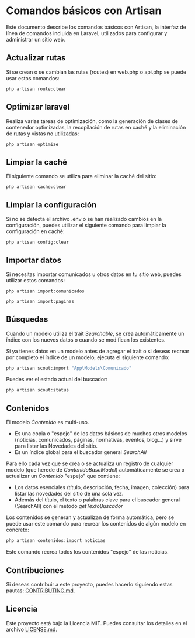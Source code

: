 # Comandos básicos con Artisan

Este documento describe los comandos básicos con Artisan, la interfaz de línea de comandos incluida en Laravel, utilizados para configurar y administrar un sitio web.

## Actualizar rutas

Si se crean o se cambian las rutas (routes) en web.php o api.php se puede usar estos comandos:

```
php artisan route:clear
```

## Optimizar laravel

Realiza varias tareas de optimización, como la generación de clases de contenedor optimizadas, la recopilación de rutas en caché y la eliminación de rutas y vistas no utilizadas:

```
php artisan optimize
```

## Limpiar la caché

El siguiente comando se utiliza para eliminar la caché del sitio:

```
php artisan cache:clear
```

## Limpiar la configuración

Si no se detecta el archivo .env o se han realizado cambios en la configuración, puedes utilizar el siguiente comando para limpiar la configuración en caché:

```
php artisan config:clear
```

## Importar datos

Si necesitas importar comunicados u otros datos en tu sitio web, puedes utilizar estos comandos:

```
php artisan import:comunicados
```

```
php artisan import:paginas
```

## Búsquedas

Cuando un modelo utiliza el trait _Searchable_, se crea automáticamente un índice con los nuevos datos o cuando se modifican los existentes.

Si ya tienes datos en un modelo antes de agregar el trait o si deseas recrear por completo el índice de un modelo, ejecuta el siguiente comando:

```bash
php artisan scout:import "App\Models\Comunicado"
```

Puedes ver el estado actual del buscador:
 
```bash
php artisan scout:status
```

## Contenidos

El modelo _Contenido_ es multi-uso. 

- Es una copia o "espejo" de los datos básicos de muchos otros modelos (noticias, comunicados, páginas, normativas, eventos, blog...) y sirve para listar las Novedades del sitio.
- Es un índice global para el buscador general _SearchAll_

Para ello cada vez que se crea o se actualiza un registro de cualquier modelo (que herede de _ContenidoBaseModel_) automáticamente se crea o actualizar un _Contenido_ "espejo" que contiene:

- Los datos esenciales (título, descripción, fecha, imagen, colección) para listar las novedades del sitio de una sola vez.
- Además del título, el texto o palabras clave para el buscador general (SearchAll) con el método _getTextoBuscador_


Los contenidos se generan y actualizan de forma automática, pero se puede usar este comando para recrear los contenidos de algún modelo en concreto:

```bash
php artisan contenidos:import noticias
```

Este comando recrea todos los contenidos "espejo" de las noticias.


## Contribuciones

Si deseas contribuir a este proyecto, puedes hacerlo siguiendo estas pautas: [CONTRIBUTING.md](link-to-contributing-md).

## Licencia

Este proyecto está bajo la Licencia MIT. Puedes consultar los detalles en el archivo [LICENSE.md](link-to-license-md).
